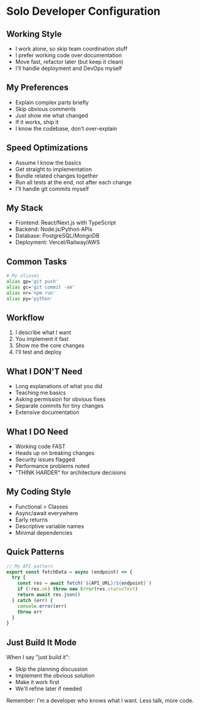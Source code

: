 # Solo Developer Configuration

## Working Style
- I work alone, so skip team coordination stuff
- I prefer working code over documentation
- Move fast, refactor later (but keep it clean)
- I'll handle deployment and DevOps myself

## My Preferences
- Explain complex parts briefly
- Skip obvious comments
- Just show me what changed
- If it works, ship it
- I know the codebase, don't over-explain

## Speed Optimizations
- Assume I know the basics
- Get straight to implementation
- Bundle related changes together
- Run all tests at the end, not after each change
- I'll handle git commits myself

## My Stack
<!-- Update with your actual stack -->
- Frontend: React/Next.js with TypeScript
- Backend: Node.js/Python APIs  
- Database: PostgreSQL/MongoDB
- Deployment: Vercel/Railway/AWS

## Common Tasks
```bash
# My aliases
alias gp='git push'
alias gc='git commit -am'
alias nr='npm run'
alias py='python'
```

## Workflow
1. I describe what I want
2. You implement it fast
3. Show me the core changes
4. I'll test and deploy

## What I DON'T Need
- Long explanations of what you did
- Teaching me basics
- Asking permission for obvious fixes
- Separate commits for tiny changes
- Extensive documentation

## What I DO Need
- Working code FAST
- Heads up on breaking changes
- Security issues flagged
- Performance problems noted
- "THINK HARDER" for architecture decisions

## My Coding Style
- Functional > Classes
- Async/await everywhere
- Early returns
- Descriptive variable names
- Minimal dependencies

## Quick Patterns
<!-- Add your personal patterns -->
```javascript
// My API pattern
export const fetchData = async (endpoint) => {
  try {
    const res = await fetch(`${API_URL}/${endpoint}`)
    if (!res.ok) throw new Error(res.statusText)
    return await res.json()
  } catch (err) {
    console.error(err)
    throw err
  }
}
```

## Just Build It Mode
When I say "just build it":
- Skip the planning discussion
- Implement the obvious solution
- Make it work first
- We'll refine later if needed

Remember: I'm a developer who knows what I want. Less talk, more code.